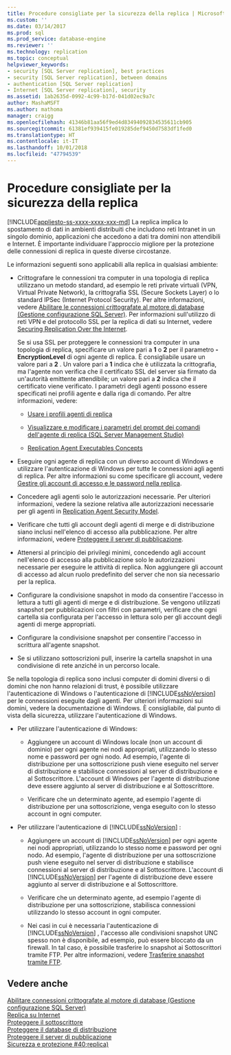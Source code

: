 ```yaml
---
title: Procedure consigliate per la sicurezza della replica | Microsoft Docs
ms.custom: ''
ms.date: 03/14/2017
ms.prod: sql
ms.prod_service: database-engine
ms.reviewer: ''
ms.technology: replication
ms.topic: conceptual
helpviewer_keywords:
- security [SQL Server replication], best practices
- security [SQL Server replication], between domains
- authentication [SQL Server replication]
- Internet [SQL Server replication], security
ms.assetid: 1ab2635d-0992-4c99-b17d-041d02ec9a7c
author: MashaMSFT
ms.author: mathoma
manager: craigg
ms.openlocfilehash: 41346b81aa56f9ed4d83494092834535611cb905
ms.sourcegitcommit: 61381ef939415fe019285def9450d7583df1fed0
ms.translationtype: HT
ms.contentlocale: it-IT
ms.lasthandoff: 10/01/2018
ms.locfileid: "47794539"
---
```

# <a name="replication-security-best-practices"></a>Procedure consigliate per la sicurezza della replica
[!INCLUDE[appliesto-ss-xxxx-xxxx-xxx-md](../../../includes/appliesto-ss-xxxx-xxxx-xxx-md.md)]
  La replica implica lo spostamento di dati in ambienti distribuiti che includono reti Intranet in un singolo dominio, applicazioni che accedono a dati tra domini non attendibili e Internet. È importante individuare l'approccio migliore per la protezione delle connessioni di replica in queste diverse circostanze.  
  
 Le informazioni seguenti sono applicabili alla replica in qualsiasi ambiente:  
  
-   Crittografare le connessioni tra computer in una topologia di replica utilizzano un metodo standard, ad esempio le reti private virtuali (VPN, Virtual Private Network), la crittografia SSL (Secure Sockets Layer) o lo standard IPSec (Internet Protocol Security). Per altre informazioni, vedere [Abilitare le connessioni crittografate al motore di database &#40;Gestione configurazione SQL Server&#41;](../../../database-engine/configure-windows/enable-encrypted-connections-to-the-database-engine.md). Per informazioni sull'utilizzo di reti VPN e del protocollo SSL per la replica di dati su Internet, vedere [Securing Replication Over the Internet](../../../relational-databases/replication/security/securing-replication-over-the-internet.md).  
  
     Se si usa SSL per proteggere le connessioni tra computer in una topologia di replica, specificare un valore pari a **1** o **2** per il parametro **-EncryptionLevel** di ogni agente di replica. È consigliabile usare un valore pari a **2** . Un valore pari a **1** indica che è utilizzata la crittografia, ma l'agente non verifica che il certificato SSL del server sia firmato da un'autorità emittente attendibile; un valore pari a **2** indica che il certificato viene verificato. I parametri degli agenti possono essere specificati nei profili agente e dalla riga di comando. Per altre informazioni, vedere:  
  
    -   [Usare i profili agenti di replica](../../../relational-databases/replication/agents/work-with-replication-agent-profiles.md)  
  
    -   [Visualizzare e modificare i parametri del prompt dei comandi dell'agente di replica &#40;SQL Server Management Studio&#41;](../../../relational-databases/replication/agents/view-and-modify-replication-agent-command-prompt-parameters.md)  
  
    -   [Replication Agent Executables Concepts](../../../relational-databases/replication/concepts/replication-agent-executables-concepts.md)  
  
-   Eseguire ogni agente di replica con un diverso account di Windows e utilizzare l'autenticazione di Windows per tutte le connessioni agli agenti di replica. Per altre informazioni su come specificare gli account, vedere [Gestire gli account di accesso e le password nella replica](../../../relational-databases/replication/security/manage-logins-and-passwords-in-replication.md).  
  
-   Concedere agli agenti solo le autorizzazioni necessarie. Per ulteriori informazioni, vedere la sezione relativa alle autorizzazioni necessarie per gli agenti in [Replication Agent Security Model](../../../relational-databases/replication/security/replication-agent-security-model.md).  
  
-   Verificare che tutti gli account degli agenti di merge e di distribuzione siano inclusi nell'elenco di accesso alla pubblicazione. Per altre informazioni, vedere [Proteggere il server di pubblicazione](../../../relational-databases/replication/security/secure-the-publisher.md).  
  
-   Attenersi al principio dei privilegi minimi, concedendo agli account nell'elenco di accesso alla pubblicazione solo le autorizzazioni necessarie per eseguire le attività di replica. Non aggiungere gli account di accesso ad alcun ruolo predefinito del server che non sia necessario per la replica.  
  
-   Configurare la condivisione snapshot in modo da consentire l'accesso in lettura a tutti gli agenti di merge e di distribuzione. Se vengono utilizzati snapshot per pubblicazioni con filtri con parametri, verificare che ogni cartella sia configurata per l'accesso in lettura solo per gli account degli agenti di merge appropriati.  
  
-   Configurare la condivisione snapshot per consentire l'accesso in scrittura all'agente snapshot.  
  
-   Se si utilizzano sottoscrizioni pull, inserire la cartella snapshot in una condivisione di rete anziché in un percorso locale.  
  
 Se nella topologia di replica sono inclusi computer di domini diversi o di domini che non hanno relazioni di trust, è possibile utilizzare l'autenticazione di Windows o l'autenticazione di [!INCLUDE[ssNoVersion](../../../includes/ssnoversion-md.md)] per le connessioni eseguite dagli agenti. Per ulteriori informazioni sui domini, vedere la documentazione di Windows. È consigliabile, dal punto di vista della sicurezza, utilizzare l'autenticazione di Windows.  
  
-   Per utilizzare l'autenticazione di Windows:  
  
    -   Aggiungere un account di Windows locale (non un account di dominio) per ogni agente nei nodi appropriati, utilizzando lo stesso nome e password per ogni nodo. Ad esempio, l'agente di distribuzione per una sottoscrizione push viene eseguito nel server di distribuzione e stabilisce connessioni al server di distribuzione e al Sottoscrittore. L'account di Windows per l'agente di distribuzione deve essere aggiunto al server di distribuzione e al Sottoscrittore.  
  
    -   Verificare che un determinato agente, ad esempio l'agente di distribuzione per una sottoscrizione, venga eseguito con lo stesso account in ogni computer.  
  
-   Per utilizzare l'autenticazione di [!INCLUDE[ssNoVersion](../../../includes/ssnoversion-md.md)] :  
  
    -   Aggiungere un account di [!INCLUDE[ssNoVersion](../../../includes/ssnoversion-md.md)] per ogni agente nei nodi appropriati, utilizzando lo stesso nome e password per ogni nodo. Ad esempio, l'agente di distribuzione per una sottoscrizione push viene eseguito nel server di distribuzione e stabilisce connessioni al server di distribuzione e al Sottoscrittore. L'account di [!INCLUDE[ssNoVersion](../../../includes/ssnoversion-md.md)] per l'agente di distribuzione deve essere aggiunto al server di distribuzione e al Sottoscrittore.  
  
    -   Verificare che un determinato agente, ad esempio l'agente di distribuzione per una sottoscrizione, stabilisca connessioni utilizzando lo stesso account in ogni computer.  
  
    -   Nei casi in cui è necessaria l'autenticazione di [!INCLUDE[ssNoVersion](../../../includes/ssnoversion-md.md)] , l'accesso alle condivisioni snapshot UNC spesso non è disponibile, ad esempio, può essere bloccato da un firewall. In tal caso, è possibile trasferire lo snapshot ai Sottoscrittori tramite FTP. Per altre informazioni, vedere [Trasferire snapshot tramite FTP](../../../relational-databases/replication/transfer-snapshots-through-ftp.md).  
  
## <a name="see-also"></a>Vedere anche  
 [Abilitare connessioni crittografate al motore di database &#40;Gestione configurazione SQL Server&#41;](../../../database-engine/configure-windows/enable-encrypted-connections-to-the-database-engine.md)   
 [Replica su Internet](../../../relational-databases/replication/replication-over-the-internet.md)   
 [Proteggere il sottoscrittore](../../../relational-databases/replication/security/secure-the-subscriber.md)   
 [Proteggere il database di distribuzione](../../../relational-databases/replication/security/secure-the-distributor.md)   
 [Proteggere il server di pubblicazione](../../../relational-databases/replication/security/secure-the-publisher.md)   
 [Sicurezza e protezione #40;replica&#41;](../../../relational-databases/replication/security/security-and-protection-replication.md)  
  
  

